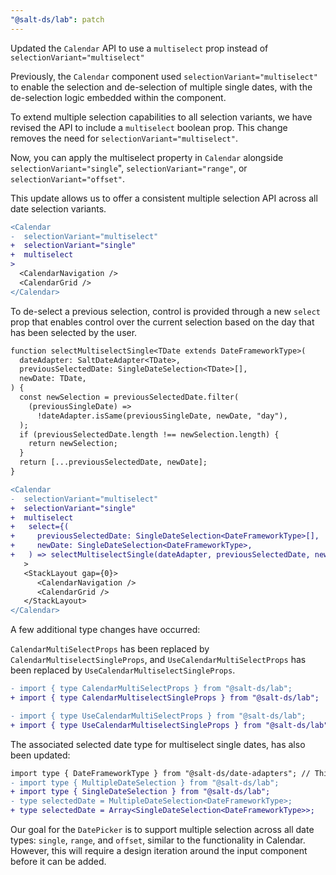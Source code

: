 ```yaml
---
"@salt-ds/lab": patch
---
```


Updated the `Calendar` API to use a `multiselect` prop instead of `selectionVariant="multiselect"`

Previously, the `Calendar` component used `selectionVariant="multiselect"` to enable the selection and de-selection of multiple single dates, with the de-selection logic embedded within the component.

To extend multiple selection capabilities to all selection variants, we have revised the API to include a `multiselect` boolean prop. This change removes the need for `selectionVariant="multiselect"`.

Now, you can apply the multiselect property in `Calendar` alongside `selectionVariant="single`", `selectionVariant="range"`, or `selectionVariant="offset"`.

This update allows us to offer a consistent multiple selection API across all date selection variants.

```diff
<Calendar
-  selectionVariant="multiselect"
+  selectionVariant="single"
+  multiselect
>
  <CalendarNavigation />
  <CalendarGrid />
</Calendar>
```

To de-select a previous selection, control is provided through a new `select` prop that enables control over the current selection based on the day that has been selected by the user.

```diff
function selectMultiselectSingle<TDate extends DateFrameworkType>(
  dateAdapter: SaltDateAdapter<TDate>,
  previousSelectedDate: SingleDateSelection<TDate>[],
  newDate: TDate,
) {
  const newSelection = previousSelectedDate.filter(
    (previousSingleDate) =>
      !dateAdapter.isSame(previousSingleDate, newDate, "day"),
  );
  if (previousSelectedDate.length !== newSelection.length) {
    return newSelection;
  }
  return [...previousSelectedDate, newDate];
}

<Calendar
-  selectionVariant="multiselect"
+  selectionVariant="single"
+  multiselect
+   select={(
+     previousSelectedDate: SingleDateSelection<DateFrameworkType>[],
+     newDate: SingleDateSelection<DateFrameworkType>,
+   ) => selectMultiselectSingle(dateAdapter, previousSelectedDate, newDate)}
   >
   <StackLayout gap={0}>
      <CalendarNavigation />
      <CalendarGrid />
   </StackLayout>
</Calendar>
```

A few additional type changes have occurred:

`CalendarMultiSelectProps` has been replaced by `CalendarMultiselectSingleProps`, and `UseCalendarMultiSelectProps` has been replaced by `UseCalendarMultiselectSingleProps`.

```diff
- import { type CalendarMultiSelectProps } from "@salt-ds/lab";
+ import { type CalendarMultiselectSingleProps } from "@salt-ds/lab";

- import { type UseCalendarMultiSelectProps } from "@salt-ds/lab";
+ import { type UseCalendarMultiselectSingleProps } from "@salt-ds/lab";
```

The associated selected date type for multiselect single dates, has also been updated:

```diff
import type { DateFrameworkType } from "@salt-ds/date-adapters"; // This type can be any supported date framework object type, such as Date, Dayjs, Luxon, or Moment
- import type { MultipleDateSelection } from "@salt-ds/lab";
+ import type { SingleDateSelection } from "@salt-ds/lab";
- type selectedDate = MultipleDateSelection<DateFrameworkType>;
+ type selectedDate = Array<SingleDateSelection<DateFrameworkType>>;
```

Our goal for the `DatePicker` is to support multiple selection across all date types: `single`, `range`, and `offset`, similar to the functionality in Calendar.
However, this will require a design iteration around the input component before it can be added.
